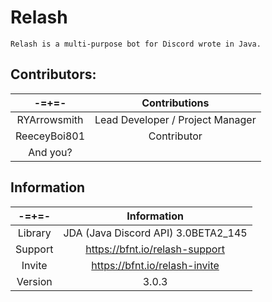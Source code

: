 # Relash
```
Relash is a multi-purpose bot for Discord wrote in Java.
```
Contributors:
---

-=+=- | Contributions
:---: | :---:
RYArrowsmith | Lead Developer / Project Manager
ReeceyBoi801 | Contributor
And you? |

Information
---

 -=+=- | Information
:---: | :---:
Library | JDA (Java Discord API) 3.0BETA2_145
Support | https://bfnt.io/relash-support
Invite | https://bfnt.io/relash-invite
Version | 3.0.3
